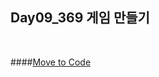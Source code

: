 Day09_369 게임 만들기
--
<br>

####[Move to Code](https://github.com/MijeongJeon/FAST-CAMPUS_iOS-SCHOOL/tree/master/Project/Day09_Game369)
